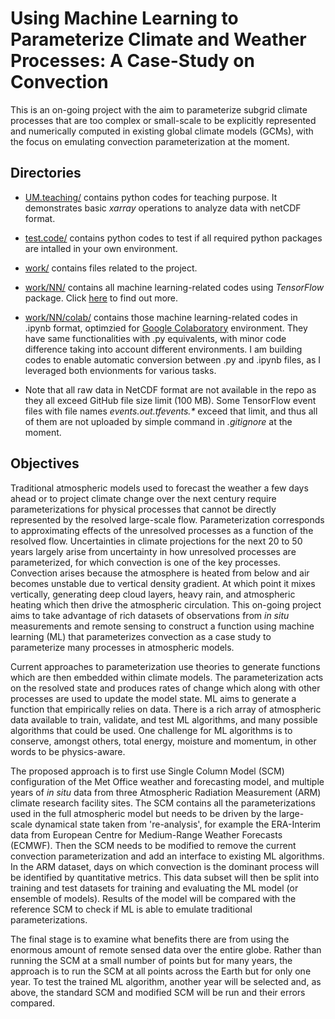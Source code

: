 # Using Machine Learning to Parameterize Climate and Weather Processes: A Case-Study on Convection

This is an on-going project with the aim to parameterize subgrid climate processes that are too complex or small-scale to be explicitly represented and numerically computed in existing global climate models (GCMs), with the focus on emulating convection parameterization at the moment. 

## Directories
* [UM.teaching/](./UM.teaching/) contains python codes for teaching purpose. It demonstrates basic *xarray* operations to analyze data with netCDF format.

* [test.code/](./test.code/) contains python codes to test if all required python packages are intalled in your own environment.

* [work/](./work/) contains files related to the project.

* [work/NN/](./work/NN/) contains all machine learning-related codes using *TensorFlow* package. Click [here](./work/NN/README.md) to find out more. 

* [work/NN/colab/](./work/NN/colab/) contains those machine learning-related codes in .ipynb format, optimzied for [Google Colaboratory](https://colab.research.google.com/) environment. They have same functionalities with .py equivalents, with minor code difference taking into account different environments. I am building codes to enable automatic conversion between .py and .ipynb files, as I leveraged both envionments for various tasks.

* Note that all raw data in NetCDF format are not available in the repo as they all exceed GitHub file size limit (100 MB). Some TensorFlow event files with file names *events.out.tfevents.\** exceed that limit, and thus all of them are not uploaded by simple command in *.gitignore* at the moment.

## Objectives

Traditional atmospheric models used to forecast the weather a few days ahead or to project climate change over the next century require parameterizations for physical processes that cannot be directly represented by the resolved large-scale flow. Parameterization corresponds to approximating effects of the unresolved processes as a function of the resolved flow. Uncertainties in climate projections for the next 20 to 50 years largely arise from uncertainty in how unresolved processes are parameterized, for which convection is one of the key processes. Convection arises because the atmosphere is heated from below and air becomes unstable due to vertical density gradient. At which point it mixes vertically, generating deep cloud layers, heavy rain, and atmospheric heating which then drive the atmospheric circulation. This on-going project aims to take advantage of rich datasets of observations from *in situ* measurements and remote sensing to construct a function using machine learning (ML) that parameterizes convection as a case study to parameterize many processes in atmospheric models.

Current approaches to parameterization use theories to generate functions which are then embedded within climate models. The parameterization acts on the resolved state and produces rates of change which along with other processes are used to update the model state. ML aims to generate a function that empirically relies on data. There is a rich array of atmospheric data available to train, validate, and test ML algorithms, and many possible algorithms that could be used. One challenge for ML algorithms is to conserve, amongst others, total energy, moisture and momentum, in other words to be physics-aware.

The proposed approach is to first use Single Column Model (SCM) configuration of the Met Office weather and forecasting model, and multiple years of *in situ* data from three Atmospheric Radiation Measurement (ARM) climate research facility sites. The SCM contains all the parameterizations used in the full atmospheric model but needs to be driven by the large-scale dynamical state taken from 're-analysis', for example the ERA-Interim data from European Centre for Medium-Range Weather Forecasts (ECMWF). Then the SCM needs to be modified to remove the current convection parameterization and add an interface to existing ML algorithms. In the ARM dataset, days on which convection is the dominant process will be identified by quantitative metrics. This data subset will then be split into training and test datasets for training and evaluating the ML model (or ensemble of models). Results of the model will be compared with the reference SCM to check if ML is able to emulate traditional parameterizations.

The final stage is to examine what benefits there are from using the enormous amount of remote sensed data over the entire globe. Rather than running the SCM at a small number of points but for many years, the approach is to run the SCM at all points across the Earth but for only one year. To test the trained ML algorithm, another year will be selected and, as above, the standard SCM and modified SCM will be run and their errors compared.

